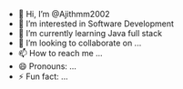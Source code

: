 - 👋 Hi, I’m @Ajithmm2002
- 👀 I’m interested in Software Development
- 🌱 I’m currently learning Java full stack
- 💞️ I’m looking to collaborate on ...
- 📫 How to reach me ...
- 😄 Pronouns: ...
- ⚡ Fun fact: ...

<!---
Ajithmm2002/Ajithmm2002 is a ✨ special ✨ repository because its `README.md` (this file) appears on your GitHub profile.
You can click the Preview link to take a look at your changes.
--->
